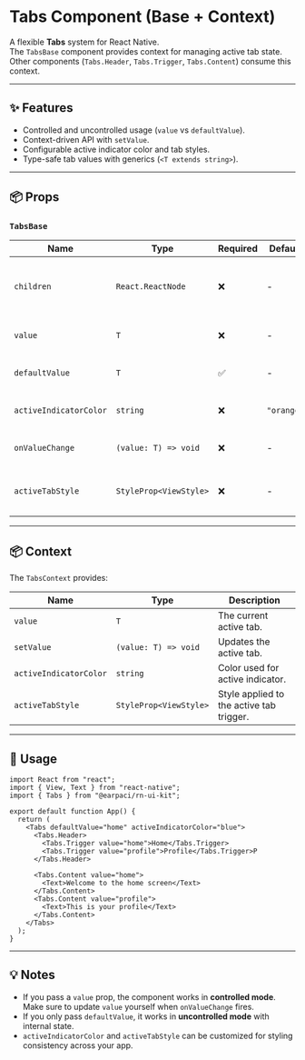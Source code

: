 # Tabs Component (Base + Context)

A flexible **Tabs** system for React Native.  
The `TabsBase` component provides context for managing active tab state.  
Other components (`Tabs.Header`, `Tabs.Trigger`, `Tabs.Content`) consume this context.

---

## ✨ Features

- Controlled and uncontrolled usage (`value` vs `defaultValue`).
- Context-driven API with `setValue`.
- Configurable active indicator color and tab styles.
- Type-safe tab values with generics (`<T extends string>`).

---

## 📦 Props

### `TabsBase`

| Name                   | Type                   | Required | Default    | Description                                          |
| ---------------------- | ---------------------- | -------- | ---------- | ---------------------------------------------------- |
| `children`             | `React.ReactNode`      | ❌       | -          | Tabs subcomponents (`Header`, `Trigger`, `Content`). |
| `value`                | `T`                    | ❌       | -          | Controlled active tab value.                         |
| `defaultValue`         | `T`                    | ✅       | -          | Initial tab value when uncontrolled.                 |
| `activeIndicatorColor` | `string`               | ❌       | `"orange"` | Color of the active tab indicator.                   |
| `onValueChange`        | `(value: T) => void`   | ❌       | -          | Callback fired when the active tab changes.          |
| `activeTabStyle`       | `StyleProp<ViewStyle>` | ❌       | -          | Custom style applied to the active tab trigger.      |

---

## 📦 Context

The `TabsContext` provides:

| Name                   | Type                   | Description                              |
| ---------------------- | ---------------------- | ---------------------------------------- |
| `value`                | `T`                    | The current active tab.                  |
| `setValue`             | `(value: T) => void`   | Updates the active tab.                  |
| `activeIndicatorColor` | `string`               | Color used for active indicator.         |
| `activeTabStyle`       | `StyleProp<ViewStyle>` | Style applied to the active tab trigger. |

---

## 🚀 Usage

```tsx
import React from "react";
import { View, Text } from "react-native";
import { Tabs } from "@earpaci/rn-ui-kit";

export default function App() {
  return (
    <Tabs defaultValue="home" activeIndicatorColor="blue">
      <Tabs.Header>
        <Tabs.Trigger value="home">Home</Tabs.Trigger>
        <Tabs.Trigger value="profile">Profile</Tabs.Trigger>P
      </Tabs.Header>

      <Tabs.Content value="home">
        <Text>Welcome to the home screen</Text>
      </Tabs.Content>
      <Tabs.Content value="profile">
        <Text>This is your profile</Text>
      </Tabs.Content>
    </Tabs>
  );
}
```

---

## 💡 Notes

- If you pass a `value` prop, the component works in **controlled mode**. Make sure to update `value` yourself when `onValueChange` fires.
- If you only pass `defaultValue`, it works in **uncontrolled mode** with internal state.
- `activeIndicatorColor` and `activeTabStyle` can be customized for styling consistency across your app.
